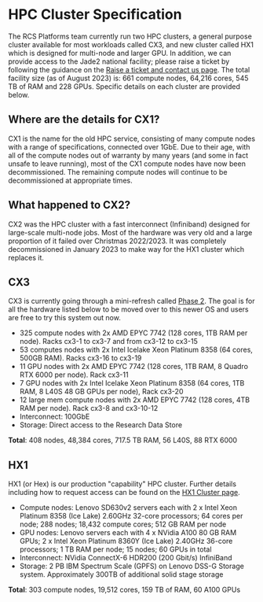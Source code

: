 # HPC Cluster Specification

The RCS Platforms team currently run two HPC clusters, a general purpose cluster available for most workloads called CX3, and new cluster called HX1 which is designed for multi-node and larger GPU. In addition, we can provide access to the Jade2 national facility; please raise a ticket by following the guidance on the [Raise a ticket and contact us page](https://www.imperial.ac.uk/admin-services/ict/self-service/research-support/rcs/get-support/contact-us/). The total facility size (as of August 2023) is: 661 compute nodes, 64,216 cores, 545 TB of RAM and 228 GPUs. Specific details on each cluster are provided below.

## Where are the details for CX1?

CX1 is the name for the old HPC service, consisting of many compute nodes with a range of specifications, connected over 1GbE. Due to their age, with all of the compute nodes out of warranty by many years (and some in fact unsafe to leave running), most of the CX1 compute nodes have now been decommissioned. The remaining compute nodes will continue to be decommissioned at appropriate times.

## What happened to CX2?

CX2 was the HPC cluster with a fast interconnect (Infiniband) designed for large-scale multi-node jobs. Most of the hardware was very old and a large proportion of it failed over Christmas 2022/2023. It was completely decommissioned in January 2023 to make way for the HX1 cluster which replaces it.

## CX3

CX3 is currently going through a mini-refresh called [Phase 2](./pilot/cx3-phase2.md). The goal is for all the hardware listed below to be moved over to this newer OS and users are free to try this system out now. 

* 325 compute nodes with 2x AMD EPYC 7742 (128 cores, 1TB RAM per node). Racks cx3-1 to cx3-7 and from cx3-12 to cx3-15
* 53 computes nodes with 2x Intel Icelake Xeon Platinum 8358 (64 cores, 500GB RAM). Racks cx3-16 to cx3-19
* 11 GPU nodes with 2x AMD EPYC 7742 (128 cores, 1TB RAM, 8 Quadro RTX 6000 per node). Rack cx3-11
* 7 GPU nodes with 2x Intel Icelake Xeon Platinum 8358 (64 cores, 1TB RAM, 8 L40S 48 GB GPUs per node), Rack cx3-20
* 12 large mem compute nodes with 2x AMD EPYC 7742 (128 cores, 4TB RAM per node). Rack cx3-8 and cx3-10-12
* Interconnect: 100GbE
* Storage: Direct access to the Research Data Store

**Total**: 408 nodes, 48,384 cores, 717.5 TB RAM, 56 L40S, 88 RTX 6000

## HX1

HX1 (or Hex) is our production "capability" HPC cluster. Further details including how to request access can be found on the [HX1 Cluster page](./pilot/hx1.md).

* Compute nodes: Lenovo SD630v2 servers each with 2 x Intel Xeon Platinum 8358 (Ice Lake) 2.60GHz 32-core processors; 64 cores per node; 288 nodes; 18,432 compute cores; 512 GB RAM per node
* GPU nodes: Lenovo servers each with 4 x NVidia A100 80 GB RAM GPUs; 2 x Intel Xeon Platinum 8360Y (Ice Lake) 2.40GHz 36-core processors; 1 TB RAM per node; 15 nodes; 60 GPUs in total
* Interconnect: NVidia ConnectX-6 HDR200 (200 Gbit/s) InfiniBand
* Storage: 2 PB IBM Spectrum Scale (GPFS) on Lenovo DSS-G Storage system. Approximately 300TB of additional solid stage storage

**Total**: 303 compute nodes, 19,512 cores, 159 TB of RAM, 60 A100 GPUs